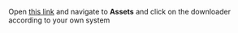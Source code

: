 Open [this link](https://github.com/napari/napari/releases/tag/v0.4.19) and navigate to **Assets** and click on the downloader according to your own system

